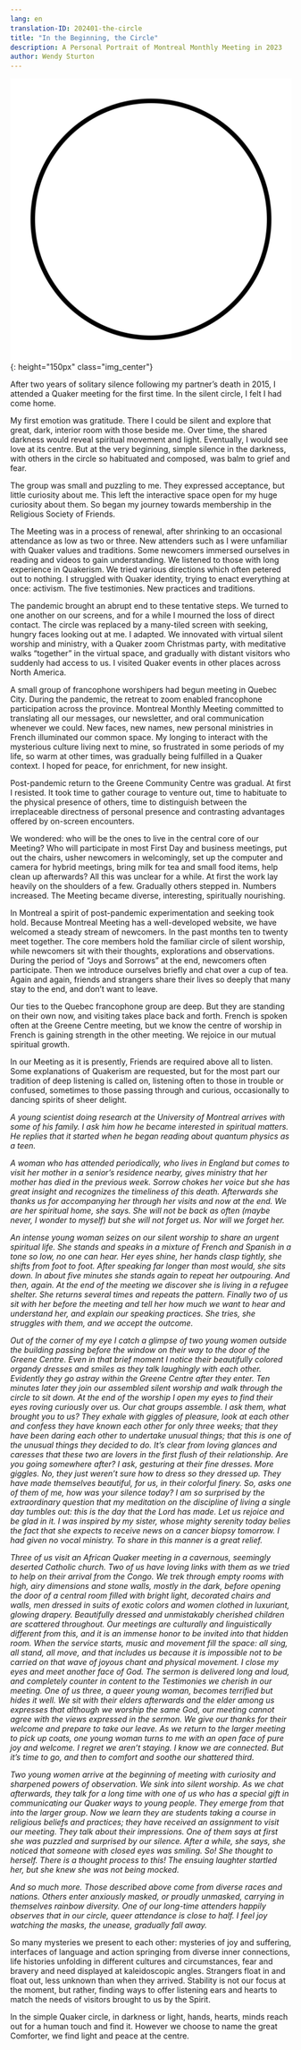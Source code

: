```yaml
---
lang: en
translation-ID: 202401-the-circle
title: "In the Beginning, the Circle"
description: A Personal Portrait of Montreal Monthly Meeting in 2023
author: Wendy Sturton
---
```

![Black circle](/assets/images/posts/black_circle.png){: height="150px" class="img_center"}

After two years of solitary silence following my partner’s death in 2015, I attended a Quaker meeting for the first time.  In the silent circle, I felt I had come home.  

My first emotion was gratitude.  There I could be silent and explore that great, dark, interior room with those beside me.  Over time, the shared darkness would reveal spiritual movement and light.  Eventually, I would see love at its centre. But at the very beginning, simple silence in the darkness, with others in the circle so habituated and composed, was balm to grief and fear.

The group was small and puzzling to me.  They expressed acceptance, but little curiosity about me.  This left the interactive space open for my huge curiosity about them. So began my journey towards membership in the Religious Society of Friends.

The Meeting was in a process of renewal, after shrinking to an occasional attendance as low as two or three.  New attenders such as I were unfamiliar with Quaker values and traditions.  Some newcomers immersed ourselves in reading and videos to gain understanding.  We listened to those with long experience in Quakerism.  We tried various directions which often petered out to nothing.  I struggled with Quaker identity, trying to enact everything at once:  activism.  The five testimonies.  New practices and traditions. 

The pandemic brought an abrupt end to these tentative steps.  We turned to one another on our screens, and for a while I mourned the loss of direct contact.  The circle was replaced by a many-tiled screen with seeking, hungry faces looking out at me. I adapted. We innovated with virtual silent worship and ministry, with a Quaker zoom Christmas party, with meditative walks “together” in the virtual space, and gradually with distant visitors who suddenly had access to us.  I visited Quaker events in other places across North America.  

A small group of francophone worshipers had begun meeting in Quebec City.  During the pandemic, the retreat to zoom enabled francophone participation across the province.  Montreal Monthly Meeting committed to translating all our messages, our newsletter, and oral communication whenever we could.  New faces, new names, new personal ministries in French illuminated  our  common space. My longing to interact with the mysterious culture living next to mine, so frustrated in some periods of my life, so warm at other times, was gradually being fulfilled in a Quaker context. I hoped for peace, for enrichment, for new insight.    

Post-pandemic return to the Greene Community Centre was gradual.  At first I resisted.  It took time to gather courage to venture out, time to habituate to the physical presence of others, time to distinguish between the irreplaceable directness of personal presence and contrasting advantages offered by on-screen encounters.

We wondered: who will be the ones to live in the central core of our Meeting?  Who will participate in most First Day and business meetings, put out the chairs, usher newcomers in welcomingly, set up the computer and camera for hybrid meetings, bring milk for tea and small food items, help clean up afterwards?  All this was unclear for a while.  At first the work lay heavily on the shoulders of a few.  Gradually others stepped in.  Numbers increased.  The Meeting became diverse, interesting, spiritually nourishing.

In Montreal a spirit of post-pandemic experimentation and seeking took hold.  Because Montreal Meeting has a well-developed website, we have welcomed a steady stream of newcomers.  In the past months ten to twenty meet together.  The core members hold the familiar circle of silent worship, while newcomers sit with their thoughts, explorations and observations.  During the period of “Joys and Sorrows” at the end, newcomers often participate. Then we introduce ourselves briefly and chat over a cup of tea.  Again and again, friends and strangers share their lives so deeply that many stay to the end, and don’t want to leave. 

Our ties to the Quebec francophone group are deep.  But they are standing on their own now, and visiting takes place back and forth.  French is spoken often at the Greene Centre meeting, but we know the centre of worship in French is gaining strength in the other meeting.  We rejoice in our mutual spiritual growth.

In our Meeting as it is presently, Friends are required above all to listen.  Some explanations of Quakerism are requested, but for the most part our tradition of deep listening is called on, listening often to those in trouble or confused, sometimes to those passing through and curious, occasionally to dancing spirits of sheer delight.

_A young scientist doing research at the University of Montreal arrives with some of his family.  I ask him how he became interested in spiritual matters.  He replies that it started when he began reading about quantum physics as a teen._

_A woman who has attended periodically, who lives in England but comes to visit her mother in a senior’s residence nearby, gives ministry that her mother has died in the previous week. Sorrow chokes her voice but she has great insight and recognizes the timeliness of this death.  Afterwards she thanks us for accompanying her through her visits and now at the end.  We are her spiritual home, she says.  She will not be back as often (maybe never, I wonder to myself) but she will not forget us. Nor will we forget her._

_An intense young woman seizes on our silent worship to share an urgent spiritual life.  She stands and speaks in a mixture of French and Spanish in a tone so low, no one can hear.  Her eyes shine, her hands clasp tightly, she shifts from foot to foot.  After speaking far longer than most would, she sits down.  In about five minutes she stands again to repeat her outpouring.  And then, again. At the end of the meeting we discover she is living in a refugee shelter. She returns several times and repeats the pattern.  Finally two of us sit with her before the meeting and tell her how much we want to hear and understand her, and explain our speaking practices. She tries, she struggles with them, and we accept the outcome._

_Out of the corner of my eye I catch a glimpse of two young women outside the building passing before the window on their way to the door of the Greene Centre.  Even in that brief moment I notice their beautifully colored organdy dresses and smiles as they talk laughingly with each other. Evidently they go astray within the Greene Centre after they enter. Ten minutes later they join our assembled silent worship and walk through the circle to sit down.  At the end of the worship I open my eyes to find their eyes roving curiously over us.  Our chat groups assemble.  I ask them, what brought you to us?  They exhale with giggles of pleasure, look at each other and confess they have known each other for only three weeks; that they have been daring each other to undertake unusual things; that this is one of the unusual things they decided to do.  It’s clear from loving glances and caresses that these two are lovers in the first flush of their relationship.   Are you going somewhere after? I ask, gesturing at their fine dresses.  More giggles.  No, they just weren’t sure how to dress so they dressed up.  They have made themselves beautiful, for us, in their colorful finery.  So, asks one of them of me, how was your silence today? I am so surprised by the extraordinary question that my meditation on the discipline of living a single day tumbles out:  this is the day that the Lord has made.  Let us rejoice and be glad in it.  I was inspired by my sister, whose mighty serenity today belies the fact that she expects to receive news on a cancer biopsy tomorrow. I had given no vocal ministry.  To share in this manner is a great relief._

_Three of us visit an African Quaker meeting in a cavernous, seemingly deserted Catholic church.  Two of us have loving links with them as we tried to help on their arrival from the Congo.  We trek through empty rooms with high, airy dimensions and stone walls, mostly in the dark, before opening the door of a central room filled with bright light, decorated chairs and walls, men dressed in suits of exotic colors and women clothed in luxuriant, glowing drapery.  Beautifully dressed and unmistakably cherished children are scattered throughout. Our meetings are culturally and linguistically different from this, and it is an immense honor to be invited into that hidden room.  When the service starts, music and movement fill the space:  all sing, all stand, all move, and that includes us because it is impossible not to be carried on that wave of joyous chant and physical movement. I close my eyes and meet another face of God. The sermon is delivered long and loud, and completely counter in content to the Testimonies we cherish in our meeting.  One of us three, a queer young woman, becomes terrified but hides it well.  We sit with their elders afterwards and the elder among us expresses that although we worship the same God, our meeting cannot agree with the views expressed in the sermon.  We give our thanks for their welcome and prepare to take our leave. As we return to the larger meeting to pick up coats, one young woman turns to me with an open face of pure joy and welcome. I regret we aren’t staying.  I know we are connected.  But it’s time to go, and then to comfort and soothe our shattered third._

_Two young women arrive at the beginning of meeting with curiosity and sharpened powers of observation.  We sink into silent worship.  As we chat afterwards, they talk for a long time with one of us who has a special gift in communicating our Quaker ways to young people.  They emerge from that into the larger group. Now we learn they are students taking a course in religious beliefs and practices; they have received an assignment to visit our meeting.  They talk about their impressions.  One of them says at first she was puzzled and surprised by our silence.  After a while, she says, she noticed that someone with closed eyes was smiling.  So!  She thought to herself.  There is a thought process to this!  The ensuing laughter startled her, but she knew she was not being mocked._

_And so much more. Those described above come from diverse races and nations.  Others enter anxiously masked, or proudly unmasked, carrying in themselves rainbow diversity. One of our long-time attenders happily observes that in our circle, queer attendance is close to half. I feel joy watching the masks, the unease, gradually fall away._

So many mysteries we present to each other:  mysteries of joy and suffering, interfaces of language and action springing from diverse inner connections, life histories unfolding in different cultures and circumstances, fear and bravery and need displayed at kaleidoscopic angles. Strangers float in and float out, less unknown than when they arrived.  Stability is not our focus at the moment, but rather, finding ways to offer listening ears and hearts to match the needs of visitors brought to us by the Spirit.

In the simple Quaker circle, in darkness or light, hands, hearts, minds reach out for a human touch and find it.  However we choose to name the great Comforter, we find light and peace at the centre.
